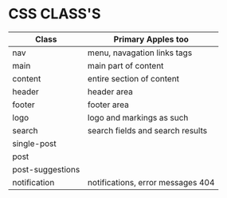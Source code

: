 CSS CLASS'S
=========================================================================
Class            | Primary Apples too
---------------- | ------------------------------------------------------
nav              | menu, navagation links tags 
main             | main part of content
content          | entire section of content
header           | header area
footer           | footer area
logo             | logo and markings as such
search           | search fields and search results
single-post      |
post             |
post-suggestions |
notification     | notifications, error messages 404
